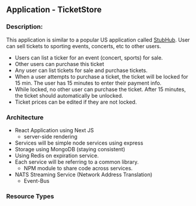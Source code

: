 ## Application - TicketStore

### Description:

This application is similar to a popular US application called [StubHub](https://www.stubhub.com). User can sell tickets to sporting events, concerts, etc to other users. 

* Users can list a ticker for an event (concert, sports) for sale.
* Other users can purchase this ticket
* Any user can list tickets for sale and purchase tickets.
* When a user attempts to purchase a ticket, the ticket will be locked for 15 min. The user has 15 minutes to enter their payment info.
* While locked, no other user can purchase the ticket. After 15 minutes, the ticket should automatically be unlocked.
* Ticket prices can be edited if they are not locked. 

### Architecture

* React Application using Next JS
    * server-side rendering
* Services will be simple node services using express
* Storage using MongoDB (staying consistent)
* Using Redis on expiration service.
* Each service will be referring to a common library. 
    * NPM module to share code across services. 
* NATS Streaming Service (Network Address Translation)
    * Event-Bus

### Resource Types




